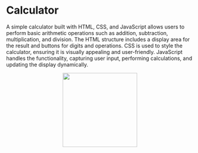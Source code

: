 # Calculator
A simple calculator built with HTML, CSS, and JavaScript allows users to perform basic arithmetic operations such as addition, subtraction, multiplication, and division. The HTML structure includes a display area for the result and buttons for digits and operations. CSS is used to style the calculator, ensuring it is visually appealing and user-friendly. JavaScript handles the functionality, capturing user input, performing calculations, and updating the display dynamically.

<p align="center">
  <img src="https://github.com/ANUJAVENGERS/Afame-Technologies/assets/58434371/a9900a01-5efd-4a7a-baf9-ecd21638f146" width="200" height="auto">
</p>

